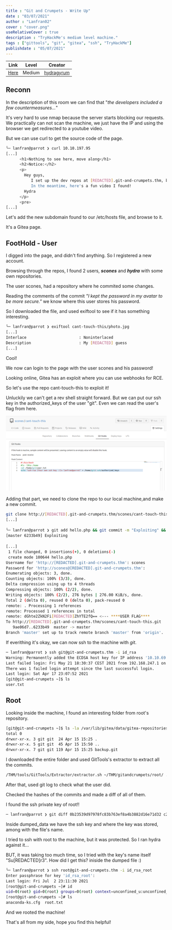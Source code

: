```yaml
---
title : "Git and Crumpets - Write Up"
date : "03/07/2021"
author : "Lanfran02"
cover : "cover.png"
useRelativeCover : true
description : "TryHackMe's medium level machine."
tags : ["gittools", "git", "gitea", "ssh", "TryHackMe"]
publishdate : "05/07/2021" 
---
```


| Link | Level | Creator |
|------|-------|---------|
| [Here](https://tryhackme.com/room/gitandcrumpets)  | Medium  |  [hydragyrum](https://tryhackme.com/p/hydragyrum)  |

## Reconn

In the description of this room we can find that "_the developers included a few countermeasures..._"

It's very hard to use nmap because the server starts blocking our requests.
We practically can not scan the machine, we just have the IP and using the browser we get redirected to a youtube video.

But we can use curl to get the source code of the page.

```bash
╰─ lanfran@parrot ❯ curl 10.10.197.95                                                                                              ─╯
[...]
      <h1>Nothing to see here, move along</h1>
      <h2>Notice:</h2>
      <p> 
        Hey guys,
           I set up the dev repos at [REDACTED].git-and-crumpets.thm, but I haven't gotten around to setting up the DNS yet. 
           In the meantime, here's a fun video I found!
        Hydra
      </p>
      <pre>
[...]
```

Let's add the new subdomain found to our /etc/hosts file, and browse to it.

It's a Gitea page.

## FootHold - User

I digged into the page, and didn't find anything. So I registered a new account.

Browsing through the repos, I found 2 users, ***scones*** and ***hydra*** with some own repositories.

The user scones, had a repository where he commited some changes.

Reading the comments of the commit _"I kept the password in my avatar to be more secure."_ we know where this user stores his password.

So I downloaded the file, and used exiftool to see if it has something interesting.

```bash
╰─ lanfran@parrot ❯ exiftool cant-touch-this/photo.jpg                                                                            
[...]
Interlace                       : Noninterlaced
Description                     : My [REDACTED] guess
[...]
```
Cool!

We now can login to the page with the user scones and his password!

Looking online, Gitea has an exploit where you can use webhooks for RCE.

So let's use the repo cant-touch-this to exploit it!

Unluckily we can't get a rev shell straight forward. But we can put our ssh key in the authorized_keys of the user "git". Even we can read the user's flag from here.

![User](user.png)

Adding that part, we need to clone the repo to our local machine,and make a new commit.

```bash
git clone http://[REDACTED].git-and-crumpets.thm/scones/cant-touch-this.git
[...]

╰─ lanfran@parrot ❯ git add hello.php && git commit -m "Exploiting" && git push -u origin master                                   ─╯
[master 6233b49] Exploiting

[...]
 1 file changed, 0 insertions(+), 0 deletions(-)
 create mode 100644 hello.php
Username for 'http://[REDACTED].git-and-crumpets.thm': scones
Password for 'http://scones@[REDACTED].git-and-crumpets.thm': 
Enumerating objects: 3, done.
Counting objects: 100% (3/3), done.
Delta compression using up to 4 threads
Compressing objects: 100% (2/2), done.
Writing objects: 100% (2/2), 276 bytes | 276.00 KiB/s, done.
Total 2 (delta 0), reused 0 (delta 0), pack-reused 0
remote: . Processing 1 references
remote: Processed 1 references in total
remote: dGhte2ZkN2Fi[REDACTED]ZhYTE2fQ== <--- ****USER FLAG****
To http://[REDACTED].git-and-crumpets.thm/scones/cant-touch-this.git
   9ae06d7..6233b49  master -> master
Branch 'master' set up to track remote branch 'master' from 'origin'.
```

If everithing it's okay, we can now ssh to the machine with _git_.

```bash
─ lanfran@parrot ❯ ssh git@git-and-crumpets.thm -i id_rsa                                                                     ─╯
Warning: Permanently added the ECDSA host key for IP address '10.10.69.176' to the list of known hosts.
Last failed login: Fri May 21 18:30:37 CEST 2021 from 192.168.247.1 on ssh:notty
There was 1 failed login attempt since the last successful login.
Last login: Sat Apr 17 23:07:52 2021
[git@git-and-crumpets ~]$ ls
user.txt
```
## Root

Looking inside the machine, I found an interesting folder from root's repository.
```bash
[git@git-and-crumpets ~]$ ls -la /var/lib/gitea/data/gitea-repositories/root
total 0
drwxr-xr-x. 3 git git  24 Apr 15 15:25 .
drwxr-xr-x. 5 git git  45 Apr 15 15:50 ..
drwxr-xr-x. 7 git git 119 Apr 15 15:25 backup.git
```

I downloaded the entire folder and used GitTools's extractor to extract all the commits.

```bash
/THM/tools/GitTools/Extractor/extractor.sh ~/THM/gitandcrumpets/root/ .
```

After that, used git log to check what the user did. 

Checked the hashes of the commits and made a diff of all of them.

I found the ssh private key of root!!

```bash
─ lanfran@parrot ❯ git diff 0b23539d97978fc83b763ef8a4b3882d16e71d32 c242a466aa5d4ae0bb8206ef5d05351d3fd6aff9 > dumped_data
```

Inside dumped_data we have the ssh key and where the key was stored, among with the file's name.

I tried to ssh with root to the machine, but it was protected. So I ran hydra against it...

BUT, it was taking too much time, so I tried with the key's name itself "Su[REDACTED]r3". How did I get this? iniside the dumped file :)

```bash
╰─ lanfran@parrot ❯ ssh root@git-and-crumpets.thm -i id_rsa_root                                                                  ─╯
Enter passphrase for key 'id_rsa_root': 
Last login: Fri Jul  2 23:11:30 2021
[root@git-and-crumpets ~]# id
uid=0(root) gid=0(root) groups=0(root) context=unconfined_u:unconfined_r:unconfined_t:s0-s0:c0.c1023
[root@git-and-crumpets ~]# ls 
anaconda-ks.cfg  root.txt
```

And we rooted the machine!

That's all from my side, hope you find this helpful!